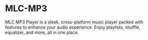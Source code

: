 # MLC-MP3
MLC MP3 Player is a sleek, cross-platform music player packed with features to enhance your audio experience. Enjoy playlists, shuffle, equalizer, and more, all in one place.
